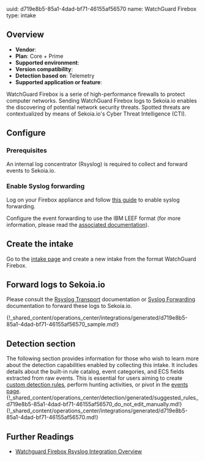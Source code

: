 uuid: d719e8b5-85a1-4dad-bf71-46155af56570
name: WatchGuard Firebox
type: intake

## Overview
- **Vendor**:
- **Plan**: Core + Prime
- **Supported environment**:
- **Version compatibility**:
- **Detection based on**: Telemetry
- **Supported application or feature**:

WatchGuard Firebox is a serie of high-performance firewalls to protect computer networks.
Sending WatchGuard Firebox logs to Sekoia.io enables the discovering of potential network security threats. Spotted threats are contextualized by means of  Sekoia.io's Cyber Threat Intelligence (CTI).




## Configure

### Prerequisites

An internal log concentrator (Rsyslog) is required to collect and forward events to Sekoia.io.

### Enable Syslog forwarding

Log on your Firebox appliance and follow [this guide](https://www.watchguard.com/help/docs/help-center/en-US/Content/Integration-Guides/General/ubuntu_rsyslog.html) to enable syslog forwarding.

Configure the event forwarding to use the IBM LEEF format (for more information, please read the [associated documentation](http://www.watchguard.com/help/docs/fireware/12/en-us/Content/en-US/logging/send_logs_to_syslog_c.html)).

## Create the intake

Go to the [intake page](https://app.sekoia.io/operations/intakes) and create a new intake from the format WatchGuard Firebox.

## Forward logs to Sekoia.io

Please consult the [Rsyslog Transport](../../../ingestion_methods/syslog/overview/) documentation or [Syslog Forwarding](../../../../ingestion_methods/sekoiaio_forwarder/) documentation to forward these logs to Sekoia.io.


{!_shared_content/operations_center/integrations/generated/d719e8b5-85a1-4dad-bf71-46155af56570_sample.md!}


## Detection section

The following section provides information for those who wish to learn more about the detection capabilities enabled by collecting this intake. It includes details about the built-in rule catalog, event categories, and ECS fields extracted from raw events. This is essential for users aiming to create [custom detection rules](/docs/xdr/features/detect/sigma.md), perform hunting activities, or pivot in the [events page](/docs/xdr/features/investigate/events.md).
{!_shared_content/operations_center/detection/generated/suggested_rules_d719e8b5-85a1-4dad-bf71-46155af56570_do_not_edit_manually.md!}
{!_shared_content/operations_center/integrations/generated/d719e8b5-85a1-4dad-bf71-46155af56570.md!}

## Further Readings
- [Watchguard Firebox Rsyslog Integration Overview](https://www.watchguard.com/help/docs/help-center/en-US/Content/Integration-Guides/General/ubuntu_rsyslog.html)
